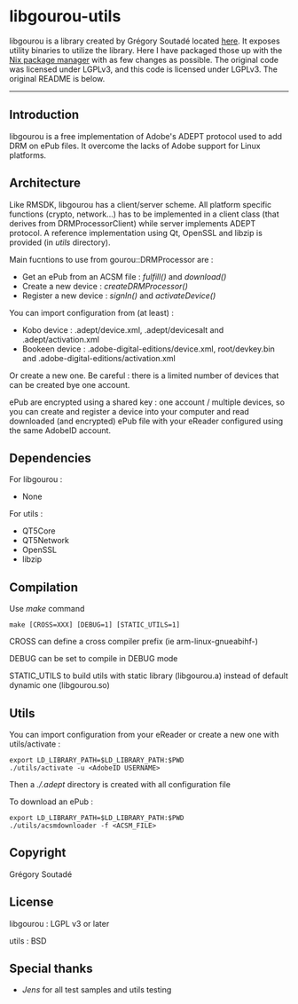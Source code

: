 # libgourou-utils

libgourou is a library created by Grégory Soutadé located [here](http://indefero.soutade.fr/p/libgourou/). It exposes utility binaries to utilize the library. Here I have packaged those up with the [Nix package manager](https://en.m.wikipedia.org/wiki/Nix_package_manager) with as few changes as possible. The original code was licensed under LGPLv3, and this code is licensed under LGPLv3. The original README is below.

---

Introduction
------------

libgourou is a free implementation of Adobe's ADEPT protocol used to add DRM on ePub files. It overcome the lacks of Adobe support for Linux platforms.


Architecture
------------

Like RMSDK, libgourou has a client/server scheme. All platform specific functions (crypto, network...) has to be implemented in a client class (that derives from DRMProcessorClient) while server implements ADEPT protocol.
A reference implementation using Qt, OpenSSL and libzip is provided (in _utils_ directory).

Main fucntions to use from gourou::DRMProcessor are :

  * Get an ePub from an ACSM file : _fulfill()_ and _download()_
  * Create a new device : _createDRMProcessor()_
  * Register a new device : _signIn()_ and _activateDevice()_


You can import configuration from (at least) :

  * Kobo device : .adept/device.xml, .adept/devicesalt  and .adept/activation.xml
  * Bookeen device : .adobe-digital-editions/device.xml, root/devkey.bin and .adobe-digital-editions/activation.xml
  
Or create a new one. Be careful : there is a limited number of devices that can be created bye one account.

ePub are encrypted using a shared key : one account / multiple devices, so you can create and register a device into your computer and read downloaded (and encrypted) ePub file with your eReader configured using the same AdobeID account.


Dependencies
------------

For libgourou :

  * None

For utils :

  * QT5Core
  * QT5Network
  * OpenSSL
  * libzip


Compilation
-----------

Use _make_ command

    make [CROSS=XXX] [DEBUG=1] [STATIC_UTILS=1]

CROSS can define a cross compiler prefix (ie arm-linux-gnueabihf-)

DEBUG can be set to compile in DEBUG mode

STATIC_UTILS to build utils with static library (libgourou.a) instead of default dynamic one (libgourou.so)


Utils
-----

You can import configuration from your eReader or create a new one with utils/activate :

    export LD_LIBRARY_PATH=$LD_LIBRARY_PATH:$PWD
    ./utils/activate -u <AdobeID USERNAME>

Then a _./.adept_ directory is created with all configuration file

To download an ePub :

    export LD_LIBRARY_PATH=$LD_LIBRARY_PATH:$PWD
    ./utils/acsmdownloader -f <ACSM_FILE>


Copyright
---------

Grégory Soutadé



License
-------

libgourou : LGPL v3 or later

utils     : BSD



Special thanks
--------------

  * _Jens_ for all test samples and utils testing
